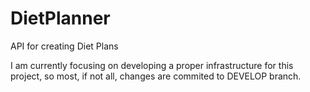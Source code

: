 # DietPlanner
API for creating Diet Plans

I am currently focusing on developing a proper infrastructure for this project, so most, if not all, changes are commited to DEVELOP branch.

